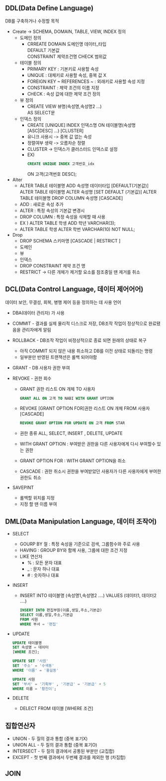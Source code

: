 ## DDL(Data Define Language)
DB를 구축하거나 수정할 목적
- Create -> SCHEMA, DOMAIN, TABLE, VIEW, INDEX 정의
  - 도메인 정의   
    - CRREATE DOMAIN 도메인명 데이터_타입  
      DEFAULT 기본값  
      CONSTRAINT 제약조건명 CHECK 범위값
   - 테이블 정의
     - PRIMARY KEY : 기본키로 사용할 속성
     - UNIQUE : 대체키로 사용할 속성, 중복 값 X
     - FOREIGN KEY ~ REFERENCES ~ : 외래키로 사용할 속성 지정
     - CONSTRAINT : 제약 조건의 이름 지정
     - CHECK : 속성 값에 대한 제약 조건 정의
   - 뷰 정의
     - CREATE VIEW 뷰명(속성명,속성명2 ...)  
       AS SELECT문
   - 인덱스 정의
     - CREATE [UNIQUE] INDEX 인덱스명
       ON 테이블명(속성명 [ASC|DESC] ...) [CLUSTER]  
     - 유니크 사용시 -> 중복 값 없는 속성
     - 정렬여부 생략 -> 오름차순 정렬
     - CLUSTER -> 인덱스가 클러스터드 인덱스로 설정
     - EX) 
        ```SQL
        CREATE UNIQUE INDEX 고객번호_idx
        ```
       ON 고객(고객번호 DESC); 
- Alter 
  - ALTER TABLE 테이블명 ADD 속성명 데이터타입 [DEFAULT(기본값)]
    ALTER TABLE 테이블명 ALTER 속성명 [SET DEFAULT (기본값)]
    ALTER TABLE 테이블명 DROP COLUMN 속성명 [CASCADE]
  - ADD : 새로운 속성 추가
  - ALTER : 특정 속성의 기본값 변경시
  - DROP COLUMN : 특정 속성을 삭제할 때 사용
  - EX ) ALTER TABLE 학생 ADD 학년 VARCHAR(3);
  - ALTER TABLE 학생 ALTER 학번 VARCHAR(10) NOT NULL;  
- Drop
  - DROP SCHEMA 스키마명 [CASCADE | RESTRICT ]
  - 도메인
  - 뷰
  - 인덱스
  - DROP CONSTRAINT 제약 조건 명
  - RESTRICT -> 다른 개체가 제거할 요소를 참조중일 땐 제거를 취소
  

## DCL(Data Control Language, 데이터 제어어어)
데이터 보안, 무결성, 회복, 병행 제어 등을 정의하는 데 사용 언어
- DBA(데이터 관리자) 가 사용
- COMMIT - 결과를 실제 물리적 디스크로 저장, DB조작 작업이 정상적으로 완료됐음을 관리자에게 알림
- ROLLBACK - DB조작 작업이 비정상적으로 종료 되면 원래의 상태로 복구
  - 아직 COMMIT 되지 않은 내용 취소하고 DB를 이전 상태로 되돌리는 명령
  - 일부분만 반영된 트랜잭션은 롤백 되어야함
- GRANT - DB 사용자 권한 부여
- REVOKE - 권한 회수
  - GRANT 권한 리스트 ON 개체 TO 사용자
    ```SQL
    GRANT ALL ON 고객 TO NABI WITH GRANT UPTION
    ```
  - REVOKE [GRANT OPTION FOR]권한 리스트 ON 개체 FROM 사용자 [CASCADE]
    ```SQL
    REVOKE GRANT OPTION FOR UPDATE ON 고객 FROM STAR
    ```
   
  - 권한 종류  ALL, SELECT, INSERT , DELETE, UPDATE
  - WITH GRANT OPTION : 부여받은 권한을 다른 사용자에게 다시 부여할수 있는 권한
  - GRANT OPTION FOR : WITH GRANT OPTION을 취소
  - CASCADE : 권한 취소시 권한을 부여받았던 사용자가 다른 사용자에게 부여한 권한도 취소

- SAVEPINT
  - 롤백할 위치를 지정
  - 지정 할 땐 이름 부여


## DML(Data Manipulation Language, 데이터 조작어)
- SELECT
  - GOURP BY 절 : 특정 속성을 기준으로 검색, 그룹함수와 주로 사용
  - HAVING : GROUP BY와 함께 사용, 그룹에 대한 조건 지정
  - LIKE 연산자 
    - % : 모든 문자 대표
    - _ : 문자 하나 대표
    - \# : 숫자하나 대표
- INSERT
  - INSERT INTO 테이블명 (속성명1,속성명2 ....) VALUES (데이터1, 데이터2 ....) 
    ```SQL
    INSERT INTO 편집부원(이름,생일,주소,기본급)
    SELECT 이름,생일,주소,기본급
    FROM 사원
    WHERE 부서 = '편집'
    ```  
- UPDATE
    ```SQL
    UPDATE 테이블명
    SET 속성명 = 데이터
    [WHERE 조건];
    ```

    ```SQL
    UPDATE SET '사원'
    SET '주소' = '수색동'
    WHERE '이름' = '홍길동'
    ```

    ```SQL
    UPDATE 사원
    SET '부서' = '기획부' , '기본급' = '기본급' + 5
    WHERE 이름 = '황진이';
    
    ```
- DELETE
  - DELECT FROM 테이블 [WHERE 조건]



## 집합연산자

- UNION - 두 질의 결과 통합 (중복 표기X)
- UNION ALL - 두 질의 결과 통합 (중복 표기O)
- INTERSECT - 두 질의 결과에서 공통된 부분만 (교집합)
- EXCEPT - 첫 번째 결과에서 두번쨰 결과를 제외한 행 (차집합)

## JOIN
